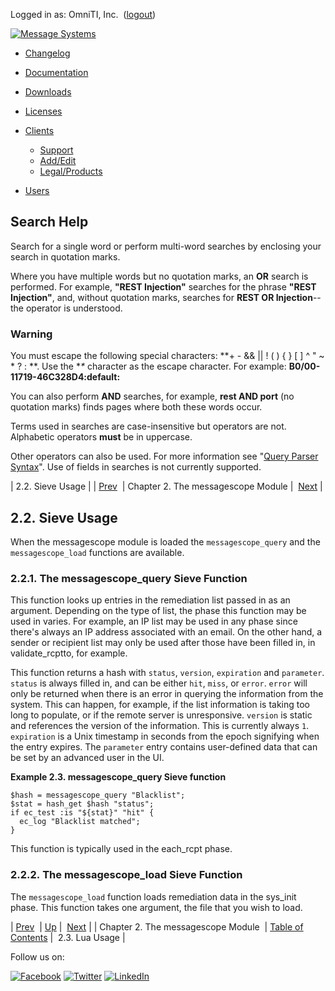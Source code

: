 Logged in as: OmniTI, Inc.  ([logout](https://support.messagesystems.com/logout.php))

[![Message Systems](https://support.messagesystems.com/images/ms-white205.png)](https://support.messagesystems.com/start.php) 

*   [Changelog](https://support.messagesystems.com/start.php?show=changelog)
*   [Documentation](https://support.messagesystems.com/docs/)
*   [Downloads](https://support.messagesystems.com/start.php)

*   [Licenses](https://support.messagesystems.com/license_summary.php)
*   <a href="">Clients</a>
    *   [Support](https://support.messagesystems.com/cs.php)
    *   [Add/Edit](https://support.messagesystems.com/edit_client.php)
    *   [Legal/Products](https://support.messagesystems.com/edit_products.php)
*   [Users](https://support.messagesystems.com/edit_customer.php)

## Search Help

Search for a single word or perform multi-word searches by enclosing your search in quotation marks.

Where you have multiple words but no quotation marks, an **OR** search is performed. For example, **"REST Injection"** searches for the phrase **"REST Injection"**, and, without quotation marks, searches for **REST OR Injection**--the operator is understood.

### Warning

You must escape the following special characters: **+ - && || ! ( ) { } [ ] ^ " ~ * ? : \**. Use the **\** character as the escape character. For example: **B0/00-11719-46C328D4\:default\:**

You can also perform **AND** searches, for example, **rest AND port** (no quotation marks) finds pages where both these words occur.

Terms used in searches are case-insensitive but operators are not. Alphabetic operators **must** be in uppercase.

Other operators can also be used. For more information see "[Query Parser Syntax](https://lucene.apache.org/core/old_versioned_docs/versions/3_0_0/queryparsersyntax.html)". Use of fields in searches is not currently supported.

| 2.2. Sieve Usage |
| [Prev](modules.messagescope.php)  | Chapter 2. The messagescope Module |  [Next](modules.messagescope.lua.php) |

## 2.2. Sieve Usage

When the messagescope module is loaded the `messagescope_query` and the `messagescope_load` functions are available.

### 2.2.1. The messagescope_query Sieve Function

This function looks up entries in the remediation list passed in as an argument. Depending on the type of list, the phase this function may be used in varies. For example, an IP list may be used in any phase since there's always an IP address associated with an email. On the other hand, a sender or recipient list may only be used after those have been filled in, in validate_rcptto, for example.

This function returns a hash with `status`, `version`, `expiration` and `parameter`. `status` is always filled in, and can be either `hit`, `miss`, or `error`. `error` will only be returned when there is an error in querying the information from the system. This can happen, for example, if the list information is taking too long to populate, or if the remote server is unresponsive. `version` is static and references the version of the information. This is currently always `1`. `expiration` is a Unix timestamp in seconds from the epoch signifying when the entry expires. The `parameter` entry contains user-defined data that can be set by an advanced user in the UI.

<a name="modules.messagescope.sieve.messagescope_query.example"></a>

**Example 2.3. messagescope_query Sieve function**

```
$hash = messagescope_query "Blacklist";
$stat = hash_get $hash "status";
if ec_test :is "${stat}" "hit" {
  ec_log "Blacklist matched";
}
```

This function is typically used in the each_rcpt phase.

### 2.2.2. The messagescope_load Sieve Function

The `messagescope_load` function loads remediation data in the sys_init phase. This function takes one argument, the file that you wish to load.

| [Prev](modules.messagescope.php)  | [Up](modules.messagescope.php) |  [Next](modules.messagescope.lua.php) |
| Chapter 2. The messagescope Module  | [Table of Contents](index.php) |  2.3. Lua Usage |

Follow us on:

[![Facebook](https://support.messagesystems.com/images/icon-facebook.png)](http://www.facebook.com/messagesystems) [![Twitter](https://support.messagesystems.com/images/icon-twitter.png)](http://twitter.com/#!/MessageSystems) [![LinkedIn](https://support.messagesystems.com/images/icon-linkedin.png)](http://www.linkedin.com/company/message-systems)